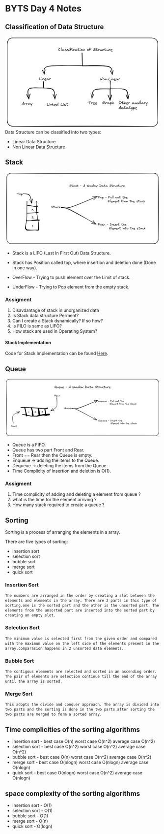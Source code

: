 # BYTS Day 4 Notes

## Classification of Data Structure

![Classification of Data Structure](./Img/Classification%20of%20Data%20Structures.png)
Data Structure can be classified into two types:

- Linear Data Structure
- Non Linear Data Structure

## Stack

![Stack](./Img/stack.png)

- Stack is a LIFO (Last In First Out) Data Structure.
- Stack has Position called top, where insertion and deletion done (Done in one way).

- OverFlow - Trying to push element over the Limit of stack.

- UnderFlow - Trying to Pop element from the empty stack.

### Assigment

1. Disavdantage of stack in unorganized data
1. Is Stack data structure Perment?
1. Can I create a Stack dynamically? If so how?
1. Is FILO is same as LIFO?
1. How stack are used in Operating System?

#### Stack Implementation

Code for Stack Implementation can be found [Here](./stack.c).

## Queue

![queue](./Img/queue.png)

- Queue is a FIFO.
- Queue has two part Front and Rear.
- Front == Rear then the Queue is empty.
- Enqueue -> adding the items to the Queue.
- Dequeue -> deleting the items from the Queue.
- Time Complicity of insertion and deletion is O(1).

### Assigment

1. Time complicity of adding and deleting a element from queue ?
1. what is the time for the element arriving ?
1. How many stack required to create a queue ?

## Sorting

Sorting is a process of arranging the elements in a array.

There are five types of sorting:

- insertion sort
- selection sort
- bubble sort
- merge sort
- quick sort

### Insertion Sort

    The numbers are arranged in the order by creating a slot between the elements and elements in the array. There are 2 parts in this type of sorting.one is the sorted part and the other is the unsorted part. The elements from the unsorted part are inserted into the sorted part by creating an empty slot.

### Selection Sort

    The minimum value is selected first from the given order and compared with the maximum value on the left side of the elements present in the array.comparasion happens in 2 unsorted data elements.

### Bubble Sort

    The contigous elements are selected and sorted in an ascending order. The pair of elements are selection continue till the end of the array until the array is sorted.

### Merge Sort

    This adopts the divide and conquer approach. The array is divided into two parts and the sorting is done in the two parts.after sorting the two parts are merged to form a sorted array.

## Time complicities of the sorting algorithms

- insertion sort - best case O(n) worst case O(n^2) average case O(n^2)
- selection sort - best case O(n^2) worst case O(n^2) average case O(n^2)
- bubble sort - best case O(n) worst case O(n^2) average case O(n^2)
- merge sort - best case O(nlogn) worst case O(nlogn) average case O(nlogn)
- quick sort - best case O(nlogn) worst case O(n^2) average case O(nlogn)

## space complexity of the sorting algorithms

- insertion sort - O(1)
- selection sort - O(1)
- bubble sort - O(1)
- merge sort - O(n)
- quick sort - O(logn)
